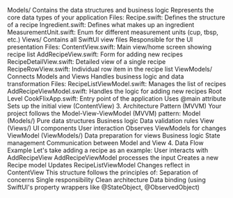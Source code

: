 Models/
Contains the data structures and business logic
Represents the core data types of your application
Files:
Recipe.swift: Defines the structure of a recipe
Ingredient.swift: Defines what makes up an ingredient
MeasurementUnit.swift: Enum for different measurement units (cup, tbsp, etc.)
Views/
Contains all SwiftUI view files
Responsible for the UI presentation
Files:
ContentView.swift: Main view/home screen showing recipe list
AddRecipeView.swift: Form for adding new recipes
RecipeDetailView.swift: Detailed view of a single recipe
RecipeRowView.swift: Individual row item in the recipe list
ViewModels/
Connects Models and Views
Handles business logic and data transformation
Files:
RecipeListViewModel.swift: Manages the list of recipes
AddRecipeViewModel.swift: Handles the logic for adding new recipes
Root Level
CookFlixApp.swift: Entry point of the application
Uses @main attribute
Sets up the initial view (ContentView)
3. Architecture Pattern (MVVM)
Your project follows the Model-View-ViewModel (MVVM) pattern:
Model (Models/)
Pure data structures
Business logic
Data validation rules
View (Views/)
UI components
User interaction
Observes ViewModels for changes
ViewModel (ViewModels/)
Data preparation for views
Business logic
State management
Communication between Model and View
4. Data Flow Example
Let's take adding a recipe as an example:
User interacts with AddRecipeView
AddRecipeViewModel processes the input
Creates a new Recipe model
Updates RecipeListViewModel
Changes reflect in ContentView
This structure follows the principles of:
Separation of concerns
Single responsibility
Clean architecture
Data binding (using SwiftUI's property wrappers like @StateObject, @ObservedObject)